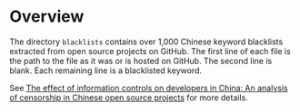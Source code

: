 Overview
========

The directory `blacklists` contains over 1,000 Chinese keyword blacklists extracted from open source projects on GitHub.  The first line of each file is the path to the file as it was or is hosted on GitHub.  The second line is blank.  Each remaining line is a blacklisted keyword.

See [The effect of information controls on developers in China: An analysis of censorship in Chinese open source projects](https://citizenlab.ca/wp-content/uploads/2018/08/nlp4if2018github-1.pdf) for more details.